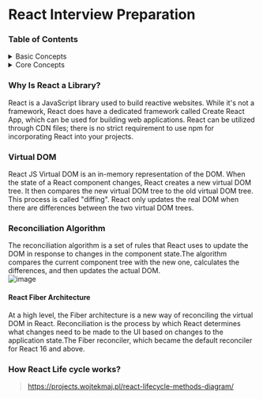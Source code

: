 # React Interview Preparation

### Table of Contents
<details>
<summary>Basic Concepts</summary>

 
</details>

<details>
<summary>Core Concepts</summary>
 
</details>

### Why Is React a Library?
React is a JavaScript library used to build reactive websites. While it's not a framework, React does have a dedicated framework called Create React App, which can be used for building web applications. React can be utilized through CDN files; there is no strict requirement to use npm for incorporating React into your projects.

### Virtual DOM
React JS Virtual DOM is an in-memory representation of the DOM. When the state of a React component changes, React creates a new virtual DOM tree. It then compares the new virtual DOM tree to the old virtual DOM tree. This process is called "diffing". React only updates the real DOM when there are differences between the two virtual DOM trees.

### Reconciliation Algorithm
The reconciliation algorithm is a set of rules that React uses to update the DOM in response to changes in the component state.The algorithm compares the current component tree with the new one, calculates the differences, and then updates the actual DOM. <br />![image](https://github.com/dhananjaya-poojari/ReactJS/assets/77887564/9386f550-7c4c-438a-8ab4-15e2149fbba9)
 #### React Fiber Architecture
 At a high level, the Fiber architecture is a new way of reconciling the virtual DOM in React. Reconciliation is the process by which React determines what changes need to be made to the UI based on changes to the application state.The Fiber reconciler, which became the default reconciler for React 16 and above.

### How React Life cycle works?
> https://projects.wojtekmaj.pl/react-lifecycle-methods-diagram/
